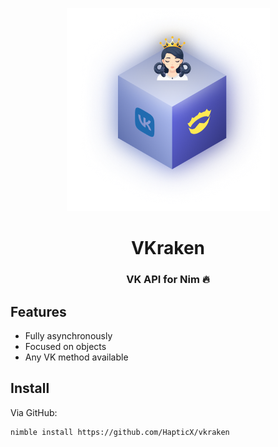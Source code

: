 <div align="center">

![VKrakenIcon](icon.png)

# VKraken
### VK API for Nim 🔥

</div>

## Features
- Fully asynchronously
- Focused on objects
- Any VK method available

## Install
Via GitHub:
```shell
nimble install https://github.com/HapticX/vkraken
```
